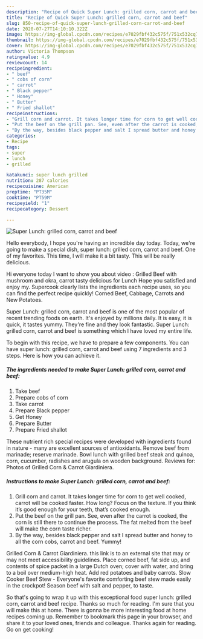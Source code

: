 ```yaml
---
description: "Recipe of Quick Super Lunch: grilled corn, carrot and beef"
title: "Recipe of Quick Super Lunch: grilled corn, carrot and beef"
slug: 850-recipe-of-quick-super-lunch-grilled-corn-carrot-and-beef
date: 2020-07-27T14:10:10.322Z
image: https://img-global.cpcdn.com/recipes/e7029fbf432c575f/751x532cq70/super-lunch-grilled-corn-carrot-and-beef-recipe-main-photo.jpg
thumbnail: https://img-global.cpcdn.com/recipes/e7029fbf432c575f/751x532cq70/super-lunch-grilled-corn-carrot-and-beef-recipe-main-photo.jpg
cover: https://img-global.cpcdn.com/recipes/e7029fbf432c575f/751x532cq70/super-lunch-grilled-corn-carrot-and-beef-recipe-main-photo.jpg
author: Victoria Thompson
ratingvalue: 4.9
reviewcount: 14
recipeingredient:
- " beef"
- " cobs of corn"
- " carrot"
- " Black pepper"
- " Honey"
- " Butter"
- " Fried shallot"
recipeinstructions:
- "Grill corn and carrot. It takes longer time for corn to get well cooked, carrot will be cooked faster. How long? Focus on the texture. If you think it’s good enough for your teeth, that’s cooked enough."
- "Put the beef on the grill pan. See, even after the carrot is cooked, the corn is still there to continue the process. The fat melted from the beef will make the corn taste richer."
- "By the way, besides black pepper and salt I spread butter and honey to all the corn cobs, carrot and beef. Yummy!"
categories:
- Recipe
tags:
- super
- lunch
- grilled

katakunci: super lunch grilled 
nutrition: 287 calories
recipecuisine: American
preptime: "PT35M"
cooktime: "PT59M"
recipeyield: "1"
recipecategory: Dessert

---
```



![Super Lunch: grilled corn, carrot and beef](https://img-global.cpcdn.com/recipes/e7029fbf432c575f/751x532cq70/super-lunch-grilled-corn-carrot-and-beef-recipe-main-photo.jpg)

Hello everybody, I hope you're having an incredible day today. Today, we're going to make a special dish, super lunch: grilled corn, carrot and beef. One of my favorites. This time, I will make it a bit tasty. This will be really delicious.

Hi everyone today I want to show you about video : Grilled Beef with mushroom and okra, carrot tasty delicious for Lunch Hope you satisfied and enjoy my. Supercook clearly lists the ingredients each recipe uses, so you can find the perfect recipe quickly! Corned Beef, Cabbage, Carrots and New Potatoes.

Super Lunch: grilled corn, carrot and beef is one of the most popular of recent trending foods on earth. It's enjoyed by millions daily. It is easy, it is quick, it tastes yummy. They're fine and they look fantastic. Super Lunch: grilled corn, carrot and beef is something which I have loved my entire life.


To begin with this recipe, we have to prepare a few components. You can have super lunch: grilled corn, carrot and beef using 7 ingredients and 3 steps. Here is how you can achieve it.

<!--inarticleads1-->

##### The ingredients needed to make Super Lunch: grilled corn, carrot and beef:

1. Take  beef
1. Prepare  cobs of corn
1. Take  carrot
1. Prepare  Black pepper
1. Get  Honey
1. Prepare  Butter
1. Prepare  Fried shallot


These nutrient rich special recipes were developed with ingredients found in nature - many are excellent sources of antioxidants. Remove beef from marinade; reserve marinade. Bowl lunch with grilled beef steak and quinoa, corn, cucumber, radishes and arugula on wooden background. Reviews for: Photos of Grilled Corn &amp; Carrot Giardiniera. 

<!--inarticleads2-->

##### Instructions to make Super Lunch: grilled corn, carrot and beef:

1. Grill corn and carrot. It takes longer time for corn to get well cooked, carrot will be cooked faster. How long? Focus on the texture. If you think it’s good enough for your teeth, that’s cooked enough.
1. Put the beef on the grill pan. See, even after the carrot is cooked, the corn is still there to continue the process. The fat melted from the beef will make the corn taste richer.
1. By the way, besides black pepper and salt I spread butter and honey to all the corn cobs, carrot and beef. Yummy!


Grilled Corn &amp; Carrot Giardiniera. this link is to an external site that may or may not meet accessibility guidelines. Place corned beef, fat side up, and contents of spice packet in a large Dutch oven; cover with water, and bring to a boil over medium-high heat. Add red potatoes and baby carrots. Slow Cooker Beef Stew - Everyone&#39;s favorite comforting beef stew made easily in the crockpot! Season beef with salt and pepper, to taste. 

So that's going to wrap it up with this exceptional food super lunch: grilled corn, carrot and beef recipe. Thanks so much for reading. I'm sure that you will make this at home. There is gonna be more interesting food at home recipes coming up. Remember to bookmark this page in your browser, and share it to your loved ones, friends and colleague. Thanks again for reading. Go on get cooking!
